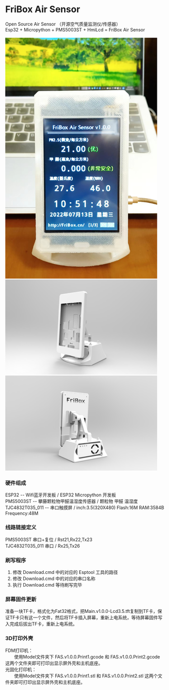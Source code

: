 # FriBox Air Sensor
Open Source Air Sensor （开源空气质量监测仪/传感器）<br>
Esp32 +  Micropython + PMS5003ST + HmiLcd = FriBox Air Sensor<br>
<br>
<img src="/Demo/7.FriBoxAirSensor.v1.0.0.Demo6.png" width="480px"><br>
<img src="/Demo/0.FriBoxAirSensor.v1.0.0.X1.png" width="480px"><br>
<img src="/Demo/1.FriBoxAirSensor.v1.0.0.X2.png" width="480px"><br>

### 硬件组成
ESP32 -- Wifi蓝牙开发板  /  ESP32 Micropython 开发板<br>
PMS5003ST -- 攀藤颗粒物甲醛温湿度传感器  /  颗粒物 甲醛 温湿度<br>
TJC4832T035_011 -- 串口触摸屏  /  inch:3.5(320X480) Flash:16M RAM:3584B Frequency:48M<br>

### 线路链接定义
PMS5003ST  串口+复位  /  Rst21,Rx22,Tx23<br>
TJC4832T035_011 串口  /  Rx25,Tx26<br>

### 刷写程序
1. 修改 Download.cmd 中的对应的 Esptool 工具的路径<br>
2. 修改 Download.cmd 中的对应的串口名称<br>
3. 执行 Download.cmd 等待刷写完毕<br>

### 屏幕固件更新
准备一块TF卡，格式化为Fat32格式，把Main.v1.0.0-Lcd3.5.tft复制到TF卡，保证TF卡只有这一个文件，然后将TF卡插入屏幕，重新上电系统，等待屏幕固件写入完成后拔出TF卡，重新上电系统。

### 3D打印外壳
FDM打印机：<br>　　使用Model文件夹下 FAS.v1.0.0.Print1.gcode 和 FAS.v1.0.0.Print2.gcode 这两个文件夹即可打印出显示屏外壳和主机底座。<br>
光固化打印机：<br>　　使用Model文件夹下 FAS.v1.0.0.Print1.stl 和 FAS.v1.0.0.Print2.stl 这两个文件夹即可打印出显示屏外壳和主机底座。<br>
